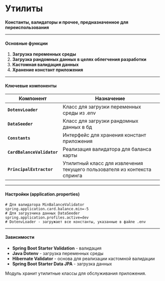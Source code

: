 # Утилиты
**Константы, валидаторы и прочее, предназначенное для переиспользования**

---

#### Основные функции
1. **Загрузка переменных среды** 
2. **Загрузка рандомных данных в целях облегчения разработки**
3. **Кастомная валидация данных** 
4. **Хранение констант приложения**

---

#### Ключевые компоненты
| Компонент                   | Назначение                                                                 |
|-----------------------------|----------------------------------------------------------------------------|
| **`DotenvLoader`**          | Класс для загрузки переменных среды из .env                                |
| **`DataSeeder`**            | Класс для загрузки рандомных данных в бд                                   |
| **`Constants`**             | Интерфейс для хранения констант приложения                                 |
| **`CardBalanceValidator`**  | Реализация валидатора для  баланса карты                                   |
| **`PrincipalExtractor`**    | Утилитный класс для извлечения текущего пользователя из контекста спринга  |

---

#### Настройки (application.properties)
```properties
# Для валидатора MinBalanceValidator 
spring.application.card.balance.min=-5
# Для загрузчика данных DataSeeder
spring.application.profiles.active=dev
# DotenvLoader - загружает все константы, указанные в файле .env
```

---

#### Зависимости
- **Spring Boot Starter Validation** - валидация
- **Java Dotenv** - загрузка переменных среды
- **Hibernate Validator** - основа для реализации кастомной валидации
- **Spring Boot Starter Data JPA** - загрузка данных

Модуль хранит утилитные классы для обслуживания приложения.